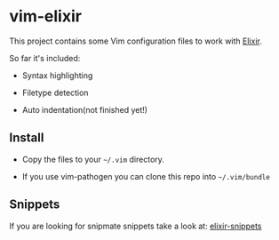 # vim-elixir

This project contains some Vim configuration files to work with [Elixir](http://elixir-lang.org).

So far it's included:

* Syntax highlighting

* Filetype detection

* Auto indentation(not finished yet!)

## Install

* Copy the files to your `~/.vim` directory.

* If you use vim-pathogen you can clone this repo into `~/.vim/bundle`

## Snippets

If you are looking for snipmate snippets take a look at: [elixir-snippets](https://github.com/carlosgaldino/elixir-snippets)
